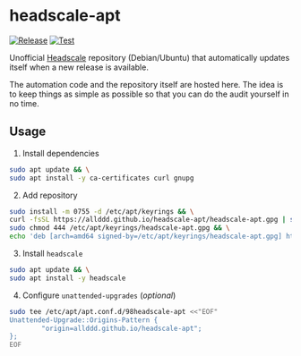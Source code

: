 # headscale-apt

[![Release](https://github.com/allddd/headscale-apt/actions/workflows/release.yml/badge.svg)](https://github.com/allddd/headscale-apt/actions/workflows/release.yml)
[![Test](https://github.com/allddd/headscale-apt/actions/workflows/test.yml/badge.svg)](https://github.com/allddd/headscale-apt/actions/workflows/test.yml)

Unofficial [Headscale](https://headscale.net) repository (Debian/Ubuntu) that automatically updates itself when a new release is available.

The automation code and the repository itself are hosted here. The idea is to keep things as simple as possible so that you can do the audit yourself in no time.

## Usage

1. Install dependencies
```sh
sudo apt update && \
sudo apt install -y ca-certificates curl gnupg
```

2. Add repository
```sh
sudo install -m 0755 -d /etc/apt/keyrings && \
curl -fsSL https://allddd.github.io/headscale-apt/headscale-apt.gpg | sudo gpg --dearmor -o /etc/apt/keyrings/headscale-apt.gpg && \
sudo chmod 444 /etc/apt/keyrings/headscale-apt.gpg && \
echo 'deb [arch=amd64 signed-by=/etc/apt/keyrings/headscale-apt.gpg] https://allddd.github.io/headscale-apt/ stable main' | sudo tee /etc/apt/sources.list.d/headscale-apt.list
```

3. Install `headscale`
```sh
sudo apt update && \
sudo apt install -y headscale
```

4. Configure `unattended-upgrades` (*optional*)
```sh
sudo tee /etc/apt/apt.conf.d/98headscale-apt <<"EOF"
Unattended-Upgrade::Origins-Pattern {
        "origin=allddd.github.io/headscale-apt";
};
EOF
```
